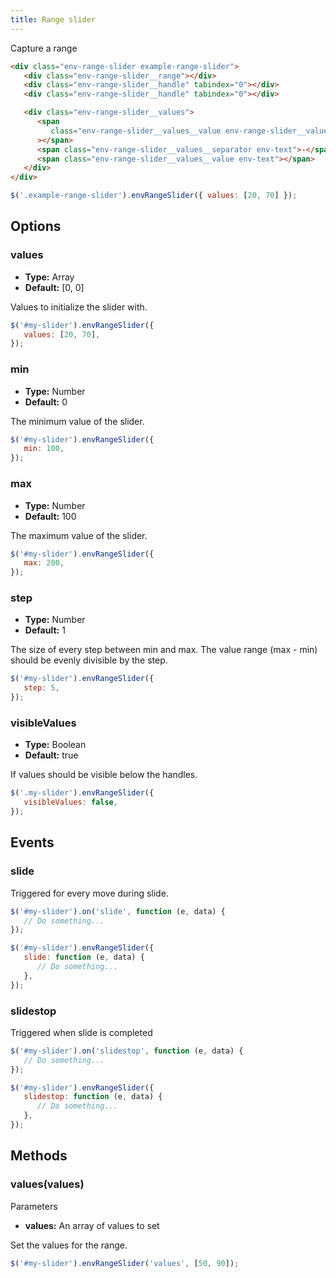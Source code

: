 ```yaml
---
title: Range slider
---
```


Capture a range

```html
<div class="env-range-slider example-range-slider">
   <div class="env-range-slider__range"></div>
   <div class="env-range-slider__handle" tabindex="0"></div>
   <div class="env-range-slider__handle" tabindex="0"></div>

   <div class="env-range-slider__values">
      <span
         class="env-range-slider__values__value env-range-slider__values__value--from env-text"
      ></span>
      <span class="env-range-slider__values__separator env-text">-</span>
      <span class="env-range-slider__values__value env-text"></span>
   </div>
</div>
```

```javascript
$('.example-range-slider').envRangeSlider({ values: [20, 70] });
```

## Options

### values

-  **Type:** Array
-  **Default:** [0, 0]

Values to initialize the slider with.

```javascript
$('#my-slider').envRangeSlider({
   values: [20, 70],
});
```

### min

-  **Type:** Number
-  **Default:** 0

The minimum value of the slider.

```javascript
$('#my-slider').envRangeSlider({
   min: 100,
});
```

### max

-  **Type:** Number
-  **Default:** 100

The maximum value of the slider.

```javascript
$('#my-slider').envRangeSlider({
   max: 200,
});
```

### step

-  **Type:** Number
-  **Default:** 1

The size of every step between min and max. The value range (max - min) should be evenly divisible by the step.

```javascript
$('#my-slider').envRangeSlider({
   step: 5,
});
```

### visibleValues

-  **Type:** Boolean
-  **Default:** true

If values should be visible below the handles.

```javascript
$('.my-slider').envRangeSlider({
   visibleValues: false,
});
```

## Events

### slide

Triggered for every move during slide.

```javascript
$('#my-slider').on('slide', function (e, data) {
   // Do something...
});

$('#my-slider').envRangeSlider({
   slide: function (e, data) {
      // Do something...
   },
});
```

### slidestop

Triggered when slide is completed

```javascript
$('#my-slider').on('slidestop', function (e, data) {
   // Do something...
});

$('#my-slider').envRangeSlider({
   slidestop: function (e, data) {
      // Do something...
   },
});
```

## Methods

### values(values)

Parameters

-  **values:** An array of values to set

Set the values for the range.

```javascript
$('#my-slider').envRangeSlider('values', [50, 90]);
```

